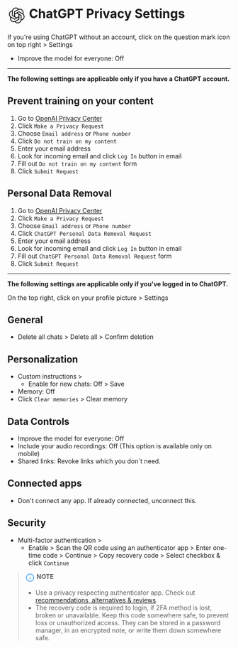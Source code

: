 # <img src="../icons/chatgpt.svg" width="42" align="top"> ChatGPT Privacy Settings

If you're using ChatGPT without an account, click on the question mark icon on top right > Settings
- Improve the model for everyone: Off


---


**The following settings are applicable only if you have a ChatGPT account.**

## Prevent training on your content

1. Go to [OpenAI Privacy Center](https://privacy.openai.com/policies)
2. Click `Make a Privacy Request`
3. Choose `Email address` or `Phone number`
4. Click `Do not train on my content`
5. Enter your email address
6. Look for incoming email and click `Log In` button in email
7. Fill out `Do not train on my content` form
8. Click `Submit Request`

## Personal Data Removal

1. Go to [OpenAI Privacy Center](https://privacy.openai.com/policies)
2. Click `Make a Privacy Request`
3. Choose `Email address` or `Phone number`
4. Click `ChatGPT Personal Data Removal Request`
5. Enter your email address
6. Look for incoming email and click `Log In` button in email
7. Fill out `ChatGPT Personal Data Removal Request` form
8. Click `Submit Request`


---


**The following settings are applicable only if you've logged in to ChatGPT.**

On the top right, click on your profile picture > Settings

## General
- Delete all chats > Delete all > Confirm deletion

## Personalization
- Custom instructions >
    - Enable for new chats: Off > Save
- Memory: Off
- Click `Clear memories` > Clear memory

## Data Controls
- Improve the model for everyone: Off
- Include your audio recordings: Off (This option is available only on mobile)
- Shared links: Revoke links which you don`t need.

## Connected apps
- Don't connect any app. If already connected, unconnect this.

## Security
- Multi-factor authentication >
    - Enable > Scan the QR code using an authenticator app > Enter one-time code > Continue > Copy recovery code > Select checkbox & click `Continue`

> <img src="../icons/ic_note.svg" width="22" align="top"> **NOTE**
>
> - Use a privacy respecting authenticator app. Check out [recommendations, alternatives & reviews](https://github.com/StellarSand/privacy-settings#recommendations-alternatives--reviews).
> - The recovery code is required to login, if 2FA method is lost, broken or unavailable. Keep this code somewhere safe, to prevent loss or unauthorized access. They can be stored in a password manager, in an encrypted note, or write them down somewhere safe.
